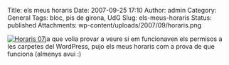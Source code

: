 Title: els meus horaris
Date: 2007-09-25 17:10
Author: admin
Category: General
Tags: bloc, pis de girona, UdG
Slug: els-meus-horaris
Status: published
Attachments: wp-content/uploads/2007/09/horaris.png

<a href="http://gil.badall.net/?attachment_id=194" rel="attachment wp-att-194" title="Horaris 07"><img src="http://gil.badall.net/wp-content/uploads/2007/09/horaris.thumbnail.png" data-align="right" alt="Horaris 07" /></a>ja que volia provar a veure si em funcionaven els permisos a les carpetes del WordPress, pujo els meus horaris com a prova de que funciona (almenys avui :)
